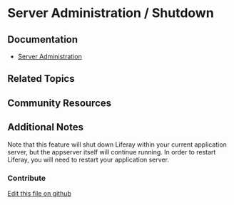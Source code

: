 # Server Administration / Shutdown

## Documentation

* [Server Administration](https://learn.liferay.com/dxp/latest/en/system-administration/using-the-server-administration-panel.html)

## Related Topics


## Community Resources


## Additional Notes

Note that this feature will shut down Liferay within your current application server, but the appserver itself will continue running. In order to restart Liferay, you will need to restart your application server.

### Contribute

[Edit this file on github](https://github.com/olafk/controlpanel-documentation-docs/blob/master/md/74en/com_liferay_server_admin_web_portlet_ServerAdminPortlet/shutdown.md)
